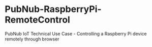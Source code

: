# PubNub-RaspberryPi-RemoteControl
PubNub IoT Technical Use Case - Controlling a Raspberry Pi device remotely through browser
